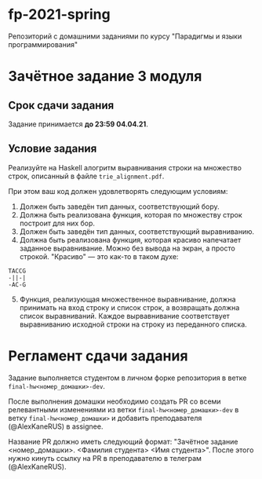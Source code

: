 # fp-2021-spring
Репозиторий с домашними заданиями по курсу "Парадигмы и языки программирования"

# Зачётное задание 3 модуля

## Срок сдачи задания

Задание принимается **до 23:59 04.04.21**.

## Условие задания

Реализуйте на Haskell алогритм выравнивания строки на множество строк, описанный в файле `trie_alignment.pdf`.

При этом ваш код должен удовлетворять следующим условиям:
1. Должен быть заведён тип данных, соответствующий бору. 
2. Должна быть реализована функция, которая по множеству строк построит для них бор.
3. Должен быть заведён тип данных, соответствующий выравниванию. 
4. Должна быть реализована функция, которая красиво напечатает заданное выравнивание. Можно без вывода на экран, а просто строкой. "Красиво" — это как-то в таком духе:

```
TACCG
-||-|
-AC-G
```

5. Функция, реализующая множественное выравнивание, должна принимать на вход строку и список строк, а
возвращать должна список выравниваний. Каждое вырвавнивание соответствует выравниванию исходной строки на 
строку из переданного списка.

# Регламент сдачи задания

Задание выполняется студентом в личном форке репозитория в ветке `final-hw<номер_домашки>-dev`.

После выполнения домашки необходимо создать PR со всеми релевантными изменениями из ветки `final-hw<номер_домашки>-dev` в ветку `final-hw<номер_домашки>`
и добавить преподавателя (@AlexKaneRUS) в assignee.

Название PR должно иметь следующий формат: "Зачётное задание <номер_домашки>. <Фамилия студента> <Имя студента>".
После этого нужно кинуть ссылку на PR в преподавателю в телеграм (@AlexKaneRUS).
